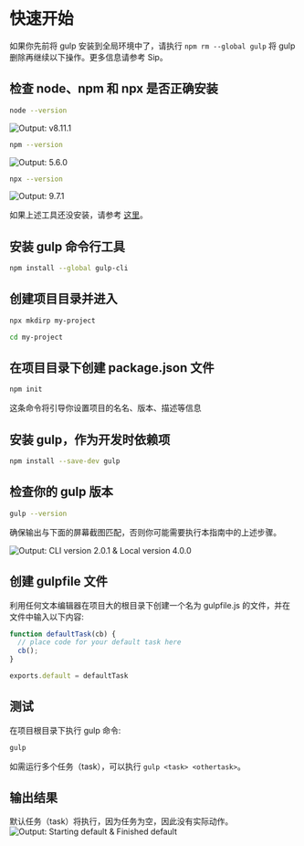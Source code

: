 <!-- front-matter
id: quick-start
title: 快速开始
hide_title: true
sidebar_label: 快速开始
-->

# 快速开始

如果你先前将 gulp 安装到全局环境中了，请执行 `npm rm --global gulp` 将 gulp 删除再继续以下操作。更多信息请参考 Sip。

## 检查 node、npm 和 npx 是否正确安装
```sh
node --version
```
![Output: v8.11.1][img-node-version-command]
```sh
npm --version
```
![Output: 5.6.0][img-npm-version-command]
```sh
npx --version
```
![Output: 9.7.1][img-npx-version-command]

如果上述工具还没安装，请参考 [这里][node-install]。


## 安装 gulp 命令行工具
```sh
npm install --global gulp-cli
```

## 创建项目目录并进入
```sh
npx mkdirp my-project

cd my-project
```

## 在项目目录下创建 package.json 文件
```sh
npm init
```

这条命令将引导你设置项目的名名、版本、描述等信息

## 安装 gulp，作为开发时依赖项
```sh
npm install --save-dev gulp
```

## 检查你的 gulp 版本

```sh
gulp --version
```

确保输出与下面的屏幕截图匹配，否则你可能需要执行本指南中的上述步骤。

![Output: CLI version 2.0.1 & Local version 4.0.0][img-gulp-version-command]

## 创建 gulpfile 文件
利用任何文本编辑器在项目大的根目录下创建一个名为 gulpfile.js 的文件，并在文件中输入以下内容:
```js
function defaultTask(cb) {
  // place code for your default task here
  cb();
}

exports.default = defaultTask
```


## 测试
在项目根目录下执行 gulp 命令:
```sh
gulp
```
如需运行多个任务（task），可以执行 `gulp <task> <othertask>`。

## 输出结果
默认任务（task）将执行，因为任务为空，因此没有实际动作。
![Output: Starting default & Finished default][img-gulp-command]

[sip-article]: https://medium.com/gulpjs/gulp-sips-command-line-interface-e53411d4467
[node-install]: https://nodejs.org/en/
[img-node-version-command]: https://gulpjs.com/img/docs-node-version-command.png
[img-npm-version-command]: https://gulpjs.com/img/docs-npm-version-command.png
[img-npx-version-command]: https://gulpjs.com/img/docs-npx-version-command.png
[img-gulp-version-command]: https://gulpjs.com/img/docs-gulp-version-command.png
[img-gulp-command]: https://gulpjs.com/img/docs-gulp-command.png

